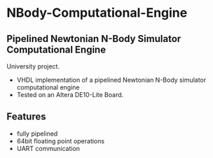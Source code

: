 # NBody-Computational-Engine

Pipelined Newtonian N-Body Simulator Computational Engine
---------------------------------------------------------
University project.
- VHDL implementation of a pipelined Newtonian N-Body simulator computational engine
- Tested on an Altera DE10-Lite Board.


Features
--------
- fully pipelined
- 64bit floating point operations
- UART communication
